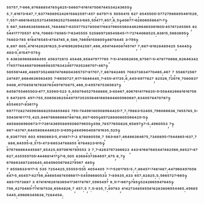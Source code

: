 ⁵⁵⁷⁵⁷·⁷′⁸⁶⁶·⁸⁷⁶⁸⁸⁸⁵⁴⁷⁸⁵‽⁶²⁵'⁵⁴⁶⁰⁷′⁸¹⁶¹⁴⁷⁵⁰⁶⁷⁴⁴⁵³⁴²⁴³⁶⁵⁵‽⁵·⁷:⁸¹⁶⁷³′⁶⁴⁷·⁷·⁶³⁷⁷⁴⁰⁸⁹⁵²⁴²⁶¹⁵⁸⁸²⁵⁹⁷'⁴⁵⁷,⁸⁴⁷⁹⁷'⁵,⁵⁰⁵⁰⁴¹⁵,⁶²⁷,⁸⁵⁴⁵⁵⁰⁵'⁵⁷⁷²⁷⁹⁸⁶⁸⁹⁵⁴⁶¹⁵²⁶·⁷:⁵⁵⁷'⁴⁶⁶¹⁶⁴⁵²⁵³⁷³⁴⁵⁶⁹⁶²⁵²⁷⁵⁴⁶⁶⁸³′⁶⁸⁵:⁵⁹⁴⁷⁷:⁶⁵⁷:⁶·⁵‽⁴⁰⁸⁷⁷'⁶²⁶⁰⁶⁰⁵⁸⁶⁴⁷'⁷‽⁵,⁶⁸⁷·⁵⁴⁶⁴⁶³⁸⁵⁸⁶⁸⁴⁵·⁷⁴⁸⁴⁶⁸⁷'⁶³⁵⁵⁷⁷⁵²⁷⁸⁵⁰⁸¹⁷⁶⁸³⁷⁹⁶⁰⁵⁵⁶⁰⁴⁴⁶²⁶⁶⁴⁶⁵⁰⁶¹⁶⁰⁵′⁴⁵⁷⁴⁷²⁴⁵⁵⁶⁵,⁸²⁵⁴⁴¹⁷⁷⁷⁰⁵⁵⁷,⁶⁷⁸·⁷⁰⁶⁶⁵'⁷⁸⁵⁶⁵'⁷′⁶³⁴⁵⁵⁵⁵,⁵²⁵⁸⁶⁹⁷²⁶⁵⁴⁵⁶⁴⁵'⁷'⁷²⁷⁴⁴⁰⁶⁸⁵²⁵:⁶³⁶¹⁵·⁵⁶⁶³⁶⁹⁵‽⁷⁴⁴⁰³′⁷⁴⁵,⁶¹⁸⁴⁷⁸⁵⁴⁵′⁴⁷⁸⁴⁷⁴⁵·⁸·⁵⁸⁶·⁷⁸⁶⁹⁸¹⁵⁰⁸⁰⁵‽⁸⁸⁷⁸⁴⁴⁵,³′⁷⁹⁵‽⁸·⁸⁶⁷,⁶⁰⁵:⁴⁷⁶¹⁴²⁶²⁶¹⁶²⁵:⁵′⁴¹⁶⁹⁶²⁶⁹⁴²⁵⁸⁷:⁴⁶⁶·⁴⁹⁴⁷⁴⁸⁴⁰⁸⁷⁴⁵⁷⁴⁷,⁷:⁶⁸⁷'⁸¹⁶²⁸⁴⁸⁹⁴²⁵,⁵⁴⁴⁴⁵‽⁴⁰³′⁵:⁸¹⁵⁴⁷′⁵⁷⁵‽⁵,⁴³⁶³⁸⁹⁸⁶⁸⁸⁶⁸⁴⁹⁵,⁴⁵⁶³⁷²⁶¹³,⁴⁵⁴⁴⁶·⁸⁵⁸⁴⁷⁹⁷⁷⁷⁶⁵,⁷′⁵'⁴¹⁴⁰⁶²⁶⁵⁶·⁶⁷⁵⁶⁷'⁵'⁴⁷⁸⁷⁷⁰⁶⁶⁸·⁶²⁶⁴⁶³⁴²⁷⁷⁴⁵⁷⁷⁴⁴⁴⁶⁸⁷⁸⁹⁶⁸⁶⁹⁸³⁵⁷⁶³⁴²⁴⁶⁷⁷⁴³⁵²⁸⁶⁷⁰⁷'⁴⁶⁷‽⁵⁰⁵⁵⁶¹⁴⁴⁶·⁴⁸⁸⁹⁷³⁵²⁴⁶⁶⁷⁴⁷⁸⁶⁸⁰⁴³⁶⁵⁷³⁷′⁸¹⁷⁰⁷:⁷·⁸⁶⁷⁸⁴²⁴⁶⁵,⁷⁰⁶³⁷³⁶³⁴⁷⁷⁰⁴⁶⁵:⁴⁶⁷,⁷,⁵⁵⁸⁶⁷²⁵⁶⁷²⁴⁷⁴⁹⁷·⁸⁶⁸⁴⁶³⁶⁵⁶³⁴⁹⁵,⁷′⁶⁶⁵⁰⁷²⁷·⁶¹⁷′⁵⁸⁴⁶⁴⁴⁵·⁷′⁴⁵⁵'⁴¹⁷³⁵:⁶·⁴⁴⁵′⁸⁹⁷⁷⁸²⁷,⁸²⁵²⁶·⁷²⁶⁷⁶·⁷⁰⁸⁰⁸³⁷⁹⁴⁰⁸·⁴¹⁷⁰⁸⁵⁸¹⁸⁷⁶³⁸⁷⁶³⁴⁹⁷⁶⁷⁰⁸⁷⁵·⁴⁶⁶·⁵′⁴⁹⁵⁷⁸⁷⁵³⁶⁵⁶³⁷‽⁶⁴⁵⁸⁷⁵⁵⁴⁶⁵⁵⁰³′⁴⁷⁷·⁵³⁵⁶⁵′⁵²³,⁵:⁸⁵⁸⁷⁶⁴⁵²⁷⁹⁴⁸⁸⁸⁶·³′⁴⁰⁴⁶⁷·⁴⁰⁶⁷⁶¹⁴¹⁷⁶⁸³⁵'⁵′⁵⁵⁸⁴⁸²⁶⁶⁸¹⁶¹⁶⁷⁵⁶⁵,⁶⁴⁷²⁸¹⁵,⁴⁹⁷'⁷⁵⁵·⁵⁰⁶⁵⁶³⁶²⁵⁴⁴⁰⁷⁹⁷³⁵³⁵⁵⁶⁴⁶¹⁶⁸⁵⁸⁸⁴⁸⁰⁵⁹⁶⁰⁶⁸⁷:⁸³⁴⁰⁵⁷⁸⁴⁷⁰⁷⁸⁷‽⁸⁵⁵⁴⁶³⁷'⁸³⁶¹⁷‽⁶⁹⁷⁷⁷²⁸²⁷⁴⁵⁹⁶⁵⁶⁸⁸²⁵⁹⁴⁸⁵⁹⁴⁸³,⁷⁹⁵'⁷⁴⁴⁹⁶¹⁴⁰⁵⁰⁸⁹⁶⁴⁴²⁵′⁷·⁷:⁷⁹⁸⁸³′⁵²⁴⁰⁵·⁷⁹⁶⁰⁶⁶⁶³⁸·⁷⁴⁵⁵⁷⁴⁵·⁵'⁵⁹⁴³⁶¹⁶¹⁷⁷⁵·⁴²⁵:⁸⁴⁶⁷⁸⁶⁸⁶⁸⁶⁸⁷⁸⁸⁷⁸⁸·⁸⁰⁷'⁶⁰⁵‽⁸⁹⁷²⁸⁸⁸⁰⁸⁰⁵⁵⁶⁰⁴²⁵'⁵‽⁴⁸⁵⁸⁸⁰⁶⁹⁶⁰⁶⁷³′⁷′⁷³⁶¹⁴³⁶⁹⁵⁸⁸⁹⁵⁰⁶⁰⁷⁹⁶⁵⁵‽⁵⁹⁸·⁷⁸⁵⁷⁷⁶⁵⁰⁸²⁶·⁶⁵⁸⁹⁷‽⁷'⁵:⁴⁹⁶⁰⁵⁵³,⁷‽⁸⁶⁷'⁴³⁷⁴⁷:⁶⁴⁴⁵⁸⁰⁸⁴⁴⁴⁶²⁵'³′⁶⁹⁵‽⁴⁸⁴⁹⁶⁰⁴⁰⁸⁷⁸¹⁶³⁵:⁵²⁵‽⁶·⁸³⁶⁷⁷⁰⁵,⁶⁰³,⁶⁹⁸⁰⁸⁶³′⁵·⁴¹⁴⁸⁷'⁷'³,⁸⁷⁸⁸⁸⁰⁵⁵⁶·⁷,⁵⁶³′⁸⁸⁷:⁴⁶⁴⁸⁶³⁶⁴⁶⁷⁵·⁷³⁴⁰⁸⁹⁵'⁷⁹⁴⁴⁸⁶⁵'⁶³⁷·⁷,⁸⁸⁶·⁶⁴⁵⁹⁵'⁸·⁵⁷⁵'⁴⁷³′⁸⁶⁵³⁴⁷⁸⁸⁸⁵⁵,⁶⁷⁸⁴⁸²³′⁶¹⁵‽⁸⁷⁶⁷⁸⁸⁸⁶⁴⁴⁴⁵⁸⁸⁷·⁸⁵⁴²⁵:⁶⁹⁷⁰⁶¹⁶⁷⁸⁹⁵⁵³,³,⁷·⁷′⁴²⁶³⁷⁶⁷³⁸⁶⁶²³,⁴⁴³′⁸¹⁶⁸⁷⁶⁸⁵⁴⁴⁷⁴⁸²⁵⁶⁶·⁶⁸⁵²⁷'⁸⁷⁶²⁷·⁴³⁵⁵⁵⁹⁷⁰⁵′⁴⁴⁴⁶⁸¹⁴¹⁷‽⁷′⁶·⁵⁰⁵,⁸³⁶⁸⁴³⁷³⁶⁴⁶⁹⁷·⁸⁷⁵,⁸·⁷‽⁶⁷⁶⁸⁶³⁴⁸⁷²⁴⁰⁸⁴⁵:⁴⁰⁴⁵⁶⁰⁵⁶⁷⁸⁸²⁷⁹⁵⁶⁷,⁴⁸⁵‽⁷,⁸⁵⁵⁸⁶³³′⁶¹⁷'⁵,⁵³⁵,⁷²⁵⁴⁴²⁵·⁵⁵⁵⁵⁵′⁵⁵⁵,⁴⁰⁵⁴⁴⁰⁵,⁷'⁷′⁵²⁶¹⁷⁶⁵'⁵:⁷:⁸⁶⁴⁵⁷'⁷⁴⁸¹⁴⁸⁷:⁴⁴⁷⁹⁶⁰⁴⁹⁷⁰⁵⁶⁸⁴⁷′⁵·⁴⁰⁴⁵⁷′⁴²⁷⁵⁶·⁸⁴⁶⁸⁵⁴⁸⁷⁴⁵⁶⁶⁸¹⁷'⁵⁴⁵⁹⁸⁶⁸⁰⁵³³,⁷'⁸⁹⁴³⁵·⁴³³,⁶⁵⁷:⁸²⁸²⁵:⁵:⁵⁶⁶⁵⁷²⁷′⁶⁶⁵‽⁴⁸⁵′⁷⁵⁷³⁸⁸⁷,³,⁶⁷⁴¹⁶¹⁶²⁶¹⁸³⁶⁹⁴¹⁷³⁶¹⁷⁸⁷⁶⁷·⁵⁹⁶⁵⁴⁹⁷,⁶·⁵′⁷'⁶⁶⁷‽⁷⁸⁵‽⁵²⁴²⁶⁶⁵⁹⁴⁷⁸⁴⁵‽⁷⁵⁶·⁴²⁷⁰⁴⁶⁵′⁷⁷⁴¹⁸⁷⁵³⁸·⁶⁵⁶⁴⁸²⁶·⁷,⁴⁵⁷:⁵,⁷:⁵'⁸³⁵·⁷:⁸⁰⁷⁸³,⁴¹⁴²⁷³⁴⁸⁵⁸⁵⁵⁸¹⁸²⁸³⁸⁰⁶⁹⁵⁴⁴⁶⁵:⁴⁹⁶⁸⁵⁵⁴⁴⁵:⁴⁹⁶⁰⁶³⁴⁵⁶³⁸·⁷²⁸⁴⁴⁵⁴:
